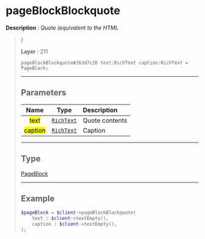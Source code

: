 # pageBlockBlockquote

**Description** : *Quote (equivalent to the HTML <blockquote>)*

**Layer** : 211

```tl
pageBlockBlockquote#263d7c26 text:RichText caption:RichText = PageBlock;
```

---

## Parameters

| Name | Type | Description |
| :---: | :---: | :--- |
| <mark>text</mark> | [`RichText`](type/RichText) | Quote contents |
| <mark>caption</mark> | [`RichText`](type/RichText) | Caption |

---

## Type

[PageBlock](type/PageBlock)

---

## Example

```php
$pageBlock = $client->pageBlockBlockquote(
	text : $client->textEmpty(),
	caption : $client->textEmpty(),
);
```